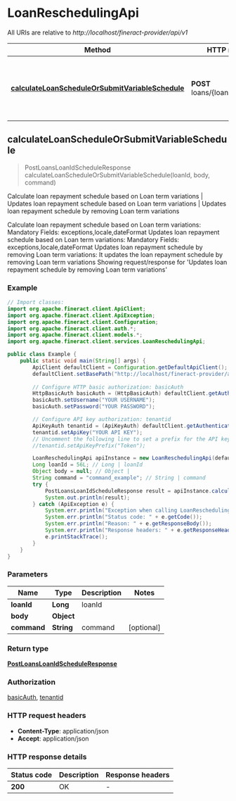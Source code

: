 # LoanReschedulingApi

All URIs are relative to *http://localhost/fineract-provider/api/v1*

| Method | HTTP request | Description |
|------------- | ------------- | -------------|
| [**calculateLoanScheduleOrSubmitVariableSchedule**](LoanReschedulingApi.md#calculateLoanScheduleOrSubmitVariableSchedule) | **POST** loans/{loanId}/schedule | Calculate loan repayment schedule based on Loan term variations | Updates loan repayment schedule based on Loan term variations | Updates loan repayment schedule by removing Loan term variations |



## calculateLoanScheduleOrSubmitVariableSchedule

> PostLoansLoanIdScheduleResponse calculateLoanScheduleOrSubmitVariableSchedule(loanId, body, command)

Calculate loan repayment schedule based on Loan term variations | Updates loan repayment schedule based on Loan term variations | Updates loan repayment schedule by removing Loan term variations

Calculate loan repayment schedule based on Loan term variations:  Mandatory Fields: exceptions,locale,dateFormat  Updates loan repayment schedule based on Loan term variations:  Mandatory Fields: exceptions,locale,dateFormat  Updates loan repayment schedule by removing Loan term variations:  It updates the loan repayment schedule by removing Loan term variations  Showing request/response for &#39;Updates loan repayment schedule by removing Loan term variations&#39;

### Example

```java
// Import classes:
import org.apache.fineract.client.ApiClient;
import org.apache.fineract.client.ApiException;
import org.apache.fineract.client.Configuration;
import org.apache.fineract.client.auth.*;
import org.apache.fineract.client.models.*;
import org.apache.fineract.client.services.LoanReschedulingApi;

public class Example {
    public static void main(String[] args) {
        ApiClient defaultClient = Configuration.getDefaultApiClient();
        defaultClient.setBasePath("http://localhost/fineract-provider/api/v1");
        
        // Configure HTTP basic authorization: basicAuth
        HttpBasicAuth basicAuth = (HttpBasicAuth) defaultClient.getAuthentication("basicAuth");
        basicAuth.setUsername("YOUR USERNAME");
        basicAuth.setPassword("YOUR PASSWORD");

        // Configure API key authorization: tenantid
        ApiKeyAuth tenantid = (ApiKeyAuth) defaultClient.getAuthentication("tenantid");
        tenantid.setApiKey("YOUR API KEY");
        // Uncomment the following line to set a prefix for the API key, e.g. "Token" (defaults to null)
        //tenantid.setApiKeyPrefix("Token");

        LoanReschedulingApi apiInstance = new LoanReschedulingApi(defaultClient);
        Long loanId = 56L; // Long | loanId
        Object body = null; // Object | 
        String command = "command_example"; // String | command
        try {
            PostLoansLoanIdScheduleResponse result = apiInstance.calculateLoanScheduleOrSubmitVariableSchedule(loanId, body, command);
            System.out.println(result);
        } catch (ApiException e) {
            System.err.println("Exception when calling LoanReschedulingApi#calculateLoanScheduleOrSubmitVariableSchedule");
            System.err.println("Status code: " + e.getCode());
            System.err.println("Reason: " + e.getResponseBody());
            System.err.println("Response headers: " + e.getResponseHeaders());
            e.printStackTrace();
        }
    }
}
```

### Parameters


| Name | Type | Description  | Notes |
|------------- | ------------- | ------------- | -------------|
| **loanId** | **Long**| loanId | |
| **body** | **Object**|  | |
| **command** | **String**| command | [optional] |

### Return type

[**PostLoansLoanIdScheduleResponse**](PostLoansLoanIdScheduleResponse.md)

### Authorization

[basicAuth](../README.md#basicAuth), [tenantid](../README.md#tenantid)

### HTTP request headers

- **Content-Type**: application/json
- **Accept**: application/json


### HTTP response details
| Status code | Description | Response headers |
|-------------|-------------|------------------|
| **200** | OK |  -  |


